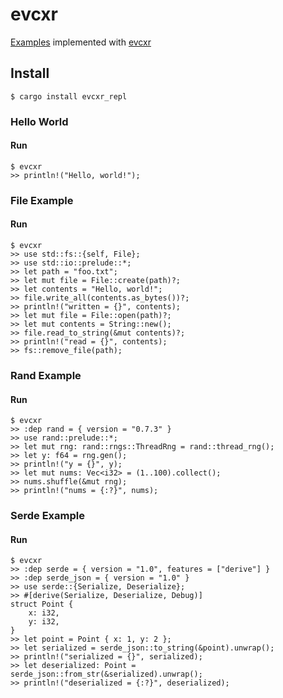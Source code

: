 # evcxr

[Examples](https://github.com/ozbe/rust-repls-and-runners#examples) implemented with [evcxr](https://github.com/google/evcxr)

## Install
```
$ cargo install evcxr_repl
```

### Hello World

#### Run
```
$ evcxr
>> println!("Hello, world!");
```

### File Example

#### Run
```
$ evcxr
>> use std::fs::{self, File};
>> use std::io::prelude::*;
>> let path = "foo.txt";
>> let mut file = File::create(path)?;
>> let contents = "Hello, world!";
>> file.write_all(contents.as_bytes())?;
>> println!("written = {}", contents);
>> let mut file = File::open(path)?;
>> let mut contents = String::new();
>> file.read_to_string(&mut contents)?;
>> println!("read = {}", contents);
>> fs::remove_file(path);
```

### Rand Example

#### Run
```
$ evcxr
>> :dep rand = { version = "0.7.3" }
>> use rand::prelude::*;
>> let mut rng: rand::rngs::ThreadRng = rand::thread_rng();
>> let y: f64 = rng.gen();
>> println!("y = {}", y);
>> let mut nums: Vec<i32> = (1..100).collect();
>> nums.shuffle(&mut rng);
>> println!("nums = {:?}", nums);
```

### Serde Example

#### Run
```
$ evcxr
>> :dep serde = { version = "1.0", features = ["derive"] }
>> :dep serde_json = { version = "1.0" }
>> use serde::{Serialize, Deserialize};
>> #[derive(Serialize, Deserialize, Debug)]
struct Point {
    x: i32,
    y: i32,
}
>> let point = Point { x: 1, y: 2 };
>> let serialized = serde_json::to_string(&point).unwrap();
>> println!("serialized = {}", serialized);
>> let deserialized: Point = serde_json::from_str(&serialized).unwrap();
>> println!("deserialized = {:?}", deserialized);
```

